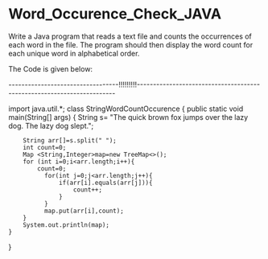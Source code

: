 # Word_Occurence_Check_JAVA
Write a Java program that reads a text file and counts the occurrences of each word in the file. The program should then display the word count for each unique word in alphabetical order.

The Code is given below:

----------------------------------!!!!!!!!!-----------------------------------------------------------------------

import java.util.*;
class StringWordCountOccurence
{
    public static void main(String[] args)
    {
        String s= "The quick brown fox jumps over the lazy dog. The lazy dog slept.";
        
        String arr[]=s.split(" ");
        int count=0;
        Map <String,Integer>map=new TreeMap<>();
        for (int i=0;i<arr.length;i++){
            count=0;
              for(int j=0;j<arr.length;j++){
                  if(arr[i].equals(arr[j])){
                      count++;
                  }
              }
              map.put(arr[i],count);
        }
        System.out.println(map);
    }
}




